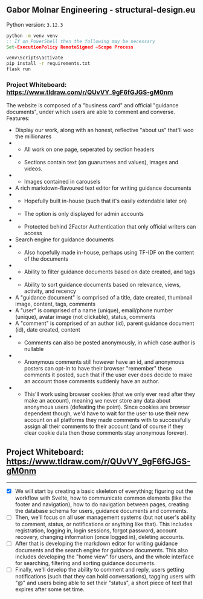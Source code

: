 ## Gabor Molnar Engineering - structural-design.eu

Python version: `3.12.3`

```cmd
python -m venv venv
:: If on PowerShell then the following may be necessary
Set-ExecutionPolicy RemoteSigned –Scope Process

venv\Scripts\activate
pip install -r requirements.txt
flask run
```

### Project Whiteboard: https://www.tldraw.com/r/QUvVY_9gF6fGJGS-gM0nm

The website is composed of a "business card" and official "guidance documents", under which users are able to comment and converse.<br>
Features:<br>

- Display our work, along with an honest, reflective "about us" that'll woo the millionares
- - All work on one page, seperated by section headers
- - Sections contain text (on guaruntees and values), images and videos.
- - Images contained in carousels
- A rich markdown-flavoured text editor for writing guidance documents
- - Hopefully built in-house (such that it's easily extendable later on)
- - The option is only displayed for admin accounts
- - Protected behind 2Factor Authentication that only official writers can access
- Search engine for guidance documents
- - Also hopefully made in-house, perhaps using TF-IDF on the content of the documents
- - Ability to filter guidance documents based on date created, and tags
- - Ability to sort guidance documents based on relevance, views, activity, and recency
- A "guidance document" is comprised of a title, date created, thumbnail image, content, tags, comments
- A "user" is comprised of a name (unique), email/phone number (unique), avatar image (not clickable), status, comments
- A "comment" is comprised of an author (id), parent guidance document (id), date created, content
- - Comments can also be posted anonymously, in which case author is nullable
- - Anonymous comments still however have an id, and anonymous posters can opt-in to have their browser "remember" these comments it posted, such that if the user ever does decide to make an account those comments suddenly have an author.
- - This'll work using browser cookies (that we only ever read after they make an account), meaning we never store any data about anonymous users (defeating the point). Since cookies are browser dependent though, we'd have to wait for the user to use their new account on all platforms they made comments with to successfully assign all their comments to their account (and of course if they clear cookie data then those comments stay anonymous forever).

## Project Whiteboard: https://www.tldraw.com/r/QUvVY_9gF6fGJGS-gM0nm

---

- [x] We will start by creating a basic skeleton of everything; figuring out the workflow with Svelte, how to communicate common elements (like the footer and navigation), how to do navigation between pages, creating the database schema for users, guidance documents and comments.
- [ ] Then, we'll focus on all user management systems (but not user's ability to comment, status, or notifications or anything like that). This includes registration, logging in, login sessions, forgot password, account recovery, changing information (once logged in), deleting accounts.
- [ ] After that is developing the markdown editor for writing guidance documents and the search engine for guidance documents. This also includes developing the "home view" for users, and the whole interface for searching, filtering and sorting guidance documents.
- [ ] Finally, we'll develop the ability to comment and reply, users getting notifications (such that they can hold conversations), tagging users with "@" and users being able to set their "status", a short piece of text that expires after some set time.
